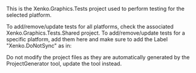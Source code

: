 ﻿This is the Xenko.Graphics.Tests project used to perform testing for the selected platform.

To add/remove/update tests for all platforms, check the associated Xenko.Graphics.Tests.Shared project.
To add/remove/update tests for a specific platform, add them here and make sure to add the Label "Xenko.DoNotSync" as in:
    <Compile Label="Xenko.DoNotSync" Include="MyPlatformSpecificType.cs" />

Do not modify the project files as they are automatically generated by the ProjectGenerator tool, update the tool instead.
